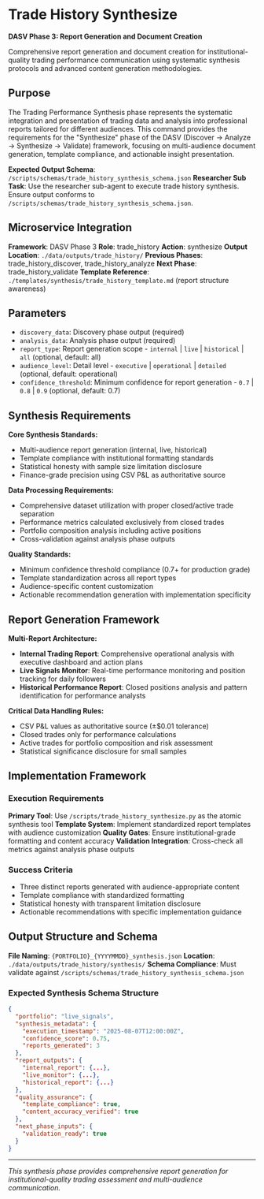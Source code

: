 # Trade History Synthesize

**DASV Phase 3: Report Generation and Document Creation**

Comprehensive report generation and document creation for institutional-quality trading performance communication using systematic synthesis protocols and advanced content generation methodologies.

## Purpose

The Trading Performance Synthesis phase represents the systematic integration and presentation of trading data and analysis into professional reports tailored for different audiences. This command provides the requirements for the "Synthesize" phase of the DASV (Discover → Analyze → Synthesize → Validate) framework, focusing on multi-audience document generation, template compliance, and actionable insight presentation.

**Expected Output Schema**: `/scripts/schemas/trade_history_synthesis_schema.json`
**Researcher Sub Task**: Use the researcher sub-agent to execute trade history synthesis. Ensure output conforms to `/scripts/schemas/trade_history_synthesis_schema.json`.

## Microservice Integration

**Framework**: DASV Phase 3
**Role**: trade_history
**Action**: synthesize
**Output Location**: `./data/outputs/trade_history/`
**Previous Phases**: trade_history_discover, trade_history_analyze
**Next Phase**: trade_history_validate
**Template Reference**: `./templates/synthesis/trade_history_template.md` (report structure awareness)

## Parameters

- `discovery_data`: Discovery phase output (required)
- `analysis_data`: Analysis phase output (required)
- `report_type`: Report generation scope - `internal` | `live` | `historical` | `all` (optional, default: all)
- `audience_level`: Detail level - `executive` | `operational` | `detailed` (optional, default: operational)
- `confidence_threshold`: Minimum confidence for report generation - `0.7` | `0.8` | `0.9` (optional, default: 0.7)

## Synthesis Requirements

**Core Synthesis Standards:**
- Multi-audience report generation (internal, live, historical)
- Template compliance with institutional formatting standards
- Statistical honesty with sample size limitation disclosure
- Finance-grade precision using CSV P&L as authoritative source

**Data Processing Requirements:**
- Comprehensive dataset utilization with proper closed/active trade separation
- Performance metrics calculated exclusively from closed trades
- Portfolio composition analysis including active positions
- Cross-validation against analysis phase outputs

**Quality Standards:**
- Minimum confidence threshold compliance (0.7+ for production grade)
- Template standardization across all report types
- Audience-specific content customization
- Actionable recommendation generation with implementation specificity

## Report Generation Framework

**Multi-Report Architecture:**
- **Internal Trading Report**: Comprehensive operational analysis with executive dashboard and action plans
- **Live Signals Monitor**: Real-time performance monitoring and position tracking for daily followers
- **Historical Performance Report**: Closed positions analysis and pattern identification for performance analysts

**Critical Data Handling Rules:**
- CSV P&L values as authoritative source (±$0.01 tolerance)
- Closed trades only for performance calculations
- Active trades for portfolio composition and risk assessment
- Statistical significance disclosure for small samples

## Implementation Framework

### Execution Requirements
**Primary Tool**: Use `/scripts/trade_history_synthesize.py` as the atomic synthesis tool
**Template System**: Implement standardized report templates with audience customization
**Quality Gates**: Ensure institutional-grade formatting and content accuracy
**Validation Integration**: Cross-check all metrics against analysis phase outputs

### Success Criteria
- Three distinct reports generated with audience-appropriate content
- Template compliance with standardized formatting
- Statistical honesty with transparent limitation disclosure
- Actionable recommendations with specific implementation guidance

## Output Structure and Schema

**File Naming**: `{PORTFOLIO}_{YYYYMMDD}_synthesis.json`
**Location**: `./data/outputs/trade_history/synthesis/`
**Schema Compliance**: Must validate against `/scripts/schemas/trade_history_synthesis_schema.json`

### Expected Synthesis Schema Structure
```json
{
  "portfolio": "live_signals",
  "synthesis_metadata": {
    "execution_timestamp": "2025-08-07T12:00:00Z",
    "confidence_score": 0.75,
    "reports_generated": 3
  },
  "report_outputs": {
    "internal_report": {...},
    "live_monitor": {...},
    "historical_report": {...}
  },
  "quality_assurance": {
    "template_compliance": true,
    "content_accuracy_verified": true
  },
  "next_phase_inputs": {
    "validation_ready": true
  }
}
```

---

*This synthesis phase provides comprehensive report generation for institutional-quality trading assessment and multi-audience communication.*
